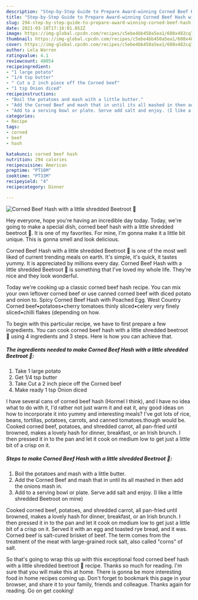 ```yaml
---
description: "Step-by-Step Guide to Prepare Award-winning Corned Beef Hash with a little shredded Beetroot 🤩"
title: "Step-by-Step Guide to Prepare Award-winning Corned Beef Hash with a little shredded Beetroot 🤩"
slug: 294-step-by-step-guide-to-prepare-award-winning-corned-beef-hash-with-a-little-shredded-beetroot
date: 2021-03-18T17:16:01.852Z
image: https://img-global.cpcdn.com/recipes/c5ebe4bb450a5ea1/680x482cq70/corned-beef-hash-with-a-little-shredded-beetroot-recipe-main-photo.jpg
thumbnail: https://img-global.cpcdn.com/recipes/c5ebe4bb450a5ea1/680x482cq70/corned-beef-hash-with-a-little-shredded-beetroot-recipe-main-photo.jpg
cover: https://img-global.cpcdn.com/recipes/c5ebe4bb450a5ea1/680x482cq70/corned-beef-hash-with-a-little-shredded-beetroot-recipe-main-photo.jpg
author: Lela Warren
ratingvalue: 4.1
reviewcount: 48054
recipeingredient:
- "1 large potato"
- "1/4 tsp butter"
- " Cut a 2 inch piece off the Corned beef"
- "1 tsp Onion diced"
recipeinstructions:
- "Boil the potatoes and mash with a little butter."
- "Add the Corned Beef and mash that in until its all mashed in then add the onions mash in."
- "Add to a serving bowl or plate. Serve add salt and enjoy. (I like a little shredded Beetroot on mine)"
categories:
- Recipe
tags:
- corned
- beef
- hash

katakunci: corned beef hash 
nutrition: 294 calories
recipecuisine: American
preptime: "PT16M"
cooktime: "PT33M"
recipeyield: "4"
recipecategory: Dinner

---
```



![Corned Beef Hash with a little shredded Beetroot 🤩](https://img-global.cpcdn.com/recipes/c5ebe4bb450a5ea1/680x482cq70/corned-beef-hash-with-a-little-shredded-beetroot-recipe-main-photo.jpg)

Hey everyone, hope you're having an incredible day today. Today, we're going to make a special dish, corned beef hash with a little shredded beetroot 🤩. It is one of my favorites. For mine, I'm gonna make it a little bit unique. This is gonna smell and look delicious.

Corned Beef Hash with a little shredded Beetroot 🤩 is one of the most well liked of current trending meals on earth. It's simple, it's quick, it tastes yummy. It is appreciated by millions every day. Corned Beef Hash with a little shredded Beetroot 🤩 is something that I've loved my whole life. They're nice and they look wonderful.

Today we&#39;re cooking up a classic corned beef hash recipe. You can mix your own leftover corned beef or use canned corned beef with diced potato and onion to. Spicy Corned Beef Hash with Poached Egg. West Country Corned beef•potatoes•cherry tomatoes thinly sliced•celery very finely sliced•chilli flakes (depending on how.


To begin with this particular recipe, we have to first prepare a few ingredients. You can cook corned beef hash with a little shredded beetroot 🤩 using 4 ingredients and 3 steps. Here is how you can achieve that.

<!--inarticleads1-->

##### The ingredients needed to make Corned Beef Hash with a little shredded Beetroot 🤩:

1. Take 1 large potato
1. Get 1/4 tsp butter
1. Take  Cut a 2 inch piece off the Corned beef
1. Make ready 1 tsp Onion diced


I have several cans of corned beef hash (Hormel I think), and I have no idea what to do with it, I&#39;d rather not just warm it and eat it, any good ideas on how to incorporate it into yummy and interesting meals? I&#39;ve got lots of rice, beans, tortillas, potatoes, carrots, and canned tomatoes.though would be. Cooked corned beef, potatoes, and shredded carrot, all pan-fried until browned, makes a lovely hash for dinner, breakfast, or an Irish brunch. I then pressed it in to the pan and let it cook on medium low to get just a little bit of a crisp on it. 

<!--inarticleads2-->

##### Steps to make Corned Beef Hash with a little shredded Beetroot 🤩:

1. Boil the potatoes and mash with a little butter.
1. Add the Corned Beef and mash that in until its all mashed in then add the onions mash in.
1. Add to a serving bowl or plate. Serve add salt and enjoy. (I like a little shredded Beetroot on mine)


Cooked corned beef, potatoes, and shredded carrot, all pan-fried until browned, makes a lovely hash for dinner, breakfast, or an Irish brunch. I then pressed it in to the pan and let it cook on medium low to get just a little bit of a crisp on it. Served it with an egg and toasted rye bread, and it was. Corned beef is salt-cured brisket of beef. The term comes from the treatment of the meat with large-grained rock salt, also called &#34;corns&#34; of salt. 

So that's going to wrap this up with this exceptional food corned beef hash with a little shredded beetroot 🤩 recipe. Thanks so much for reading. I'm sure that you will make this at home. There is gonna be more interesting food in home recipes coming up. Don't forget to bookmark this page in your browser, and share it to your family, friends and colleague. Thanks again for reading. Go on get cooking!

